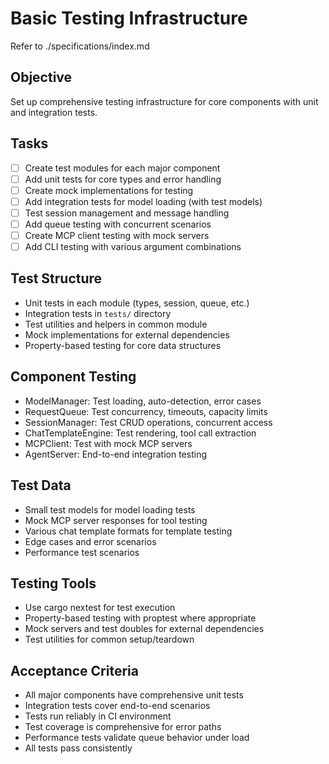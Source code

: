 # Basic Testing Infrastructure

Refer to ./specifications/index.md

## Objective
Set up comprehensive testing infrastructure for core components with unit and integration tests.

## Tasks
- [ ] Create test modules for each major component
- [ ] Add unit tests for core types and error handling
- [ ] Create mock implementations for testing
- [ ] Add integration tests for model loading (with test models)
- [ ] Test session management and message handling
- [ ] Add queue testing with concurrent scenarios
- [ ] Create MCP client testing with mock servers
- [ ] Add CLI testing with various argument combinations

## Test Structure
- Unit tests in each module (types, session, queue, etc.)
- Integration tests in `tests/` directory
- Test utilities and helpers in common module
- Mock implementations for external dependencies
- Property-based testing for core data structures

## Component Testing
- ModelManager: Test loading, auto-detection, error cases
- RequestQueue: Test concurrency, timeouts, capacity limits
- SessionManager: Test CRUD operations, concurrent access
- ChatTemplateEngine: Test rendering, tool call extraction
- MCPClient: Test with mock MCP servers
- AgentServer: End-to-end integration testing

## Test Data
- Small test models for model loading tests
- Mock MCP server responses for tool testing
- Various chat template formats for template testing
- Edge cases and error scenarios
- Performance test scenarios

## Testing Tools
- Use cargo nextest for test execution
- Property-based testing with proptest where appropriate
- Mock servers and test doubles for external dependencies
- Test utilities for common setup/teardown

## Acceptance Criteria
- All major components have comprehensive unit tests
- Integration tests cover end-to-end scenarios
- Tests run reliably in CI environment
- Test coverage is comprehensive for error paths
- Performance tests validate queue behavior under load
- All tests pass consistently